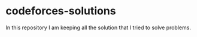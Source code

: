 # codeforces-solutions
In this repository I am keeping all the solution that I tried to solve problems.
